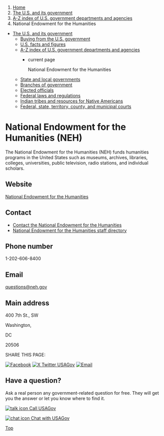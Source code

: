 1. [Home](/)
2. [The U.S. and its government](/about-the-us)
3. [A-Z index of U.S. government departments and agencies](/agency-index)
4. National Endowment for the Humanities

* [The U.S. and its government](/about-the-us)
  + [Buying from the U.S. government](/buy-from-government)
  + [U.S. facts and figures](/facts-figures)
  + [A-Z index of U.S. government departments and agencies](/agency-index)
    - current page

      National Endowment for the Humanities
  + [State and local governments](/state-local-governments)
  + [Branches of government](/branches-of-government)
  + [Elected officials](/elected-officials)
  + [Federal laws and regulations](/laws-and-regulations)
  + [Indian tribes and resources for Native Americans](/tribes)
  + [Federal, state, territory, county, and municipal courts](/courts)

National Endowment for the Humanities
(NEH)
===========================================

The National Endowment for the Humanities (NEH) funds humanities programs in the United States such as museums, archives, libraries, colleges, universities, public television, radio stations, and individual scholars.

Website
-------

[National Endowment for the Humanities](http://www.neh.gov)

Contact
-------

* [Contact the National Endowment for the Humanities](http://www.neh.gov/about/contact)
* [National Endowment for the Humanities staff directory](http://www.neh.gov/about/staff)

Phone number
------------

1-202-606-8400

Email
-----

[questions@neh.gov](mailto:questions@neh.gov)

Main address
------------

400 7th St., SW
  

Washington,

DC

20506

SHARE THIS PAGE:

[![Facebook](/themes/custom/usagov/images/social-media-icons/Facebook_Icon.svg)](https://www.facebook.com/sharer/sharer.php?u=https://www.usa.gov/agencies/national-endowment-for-the-humanities&v=3)
[![X Twitter USAGov](/themes/custom/usagov/images/social-media-icons/X_Twitter_Icon.svg?version=2)](https://twitter.com/intent/tweet?source=webclient&text=https://www.usa.gov/agencies/national-endowment-for-the-humanities)
[![Email](/themes/custom/usagov/images/social-media-icons/Email_Icon.svg?version=2)](mailto:?subject=https://www.usa.gov/agencies/national-endowment-for-the-humanities)

Have a question?
----------------

Ask a real person any government-related question for free. They will get you the answer or let you know where to find it.

[![talk icon](/themes/custom/usagov/images/ICONS_talk.png)
Call USAGov](/phone)

[![chat icon](/themes/custom/usagov/images/ICONS_chat.png)
Chat with USAGov](/chat)

[Top](#main-content)